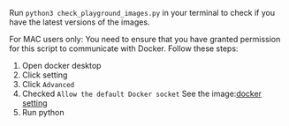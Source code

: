 Run `python3 check_playground_images.py` in your terminal to check if you have the latest versions of the images.

For MAC users only:
You need to ensure that you have granted permission for this script to communicate with Docker. Follow these steps:
1) Open docker desktop
2) Click setting
3) Click `Advanced`
4) Checked `Allow the default Docker socket`
See the image:[docker setting](_static/docker_setting.png)
5) Run python